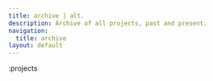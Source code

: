 ```yaml
---
title: archive | alt.
description: Archive of all projects, past and present.
navigation:
  title: archive
layout: default
---
```


:projects
